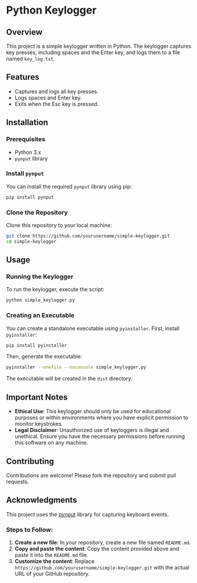 
# Python Keylogger

## Overview
This project is a simple keylogger written in Python. The keylogger captures key presses, including spaces and the Enter key, and logs them to a file named `key_log.txt`.

## Features
- Captures and logs all key presses.
- Logs spaces and Enter key.
- Exits when the Esc key is pressed.

## Installation

### Prerequisites
- Python 3.x
- `pynput` library

### Install `pynput`
You can install the required `pynput` library using pip:
```sh
pip install pynput
```

### Clone the Repository
Clone this repository to your local machine:
```sh
git clone https://github.com/yourusername/simple-keylogger.git
cd simple-keylogger
```

## Usage

### Running the Keylogger
To run the keylogger, execute the script:
```sh
python simple_keylogger.py
```

### Creating an Executable
You can create a standalone executable using `pyinstaller`. First, install `pyinstaller`:
```sh
pip install pyinstaller
```

Then, generate the executable:
```sh
pyinstaller --onefile --noconsole simple_keylogger.py
```

The executable will be created in the `dist` directory.

## Important Notes
- **Ethical Use**: This keylogger should only be used for educational purposes or within environments where you have explicit permission to monitor keystrokes.
- **Legal Disclaimer**: Unauthorized use of keyloggers is illegal and unethical. Ensure you have the necessary permissions before running this software on any machine.

## Contributing
Contributions are welcome! Please fork the repository and submit pull requests.

## Acknowledgments
This project uses the [pynput](https://pypi.org/project/pynput/) library for capturing keyboard events.

### Steps to Follow:
1. **Create a new file**: In your repository, create a new file named `README.md`.
2. **Copy and paste the content**: Copy the content provided above and paste it into the `README.md` file.
3. **Customize the content**: Replace `https://github.com/yourusername/simple-keylogger.git` with the actual URL of your GitHub repository.

